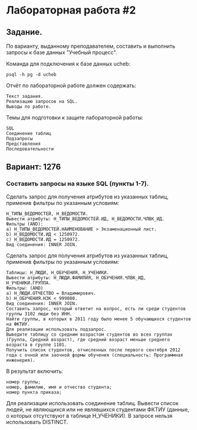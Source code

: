 # Лабораторная работа #2
## Задание.

По варианту, выданному преподавателем, составить и выполнить запросы к базе данных "Учебный процесс".

Команда для подключения к базе данных ucheb:
```
psql -h pg -d ucheb
```
Отчёт по лабораторной работе должен содержать:
```
Текст задания.
Реализацию запросов на SQL.
Выводы по работе.
```
Темы для подготовки к защите лабораторной работы:
```
SQL
Соединение таблиц
Подзапросы
Представления
Последовательности
```
## Вариант: 1276

### Составить запросы на языке SQL (пункты 1-7).

Сделать запрос для получения атрибутов из указанных таблиц, применив фильтры по указанным условиям:
```
Н_ТИПЫ_ВЕДОМОСТЕЙ, Н_ВЕДОМОСТИ.
Вывести атрибуты: Н_ТИПЫ_ВЕДОМОСТЕЙ.ИД, Н_ВЕДОМОСТИ.ЧЛВК_ИД.
Фильтры (AND):
a) Н_ТИПЫ_ВЕДОМОСТЕЙ.НАИМЕНОВАНИЕ > Экзаменационный лист.
b) Н_ВЕДОМОСТИ.ИД < 1250972.
c) Н_ВЕДОМОСТИ.ИД = 1250972.
Вид соединения: INNER JOIN.
```
Сделать запрос для получения атрибутов из указанных таблиц, применив фильтры по указанным условиям:
```
Таблицы: Н_ЛЮДИ, Н_ОБУЧЕНИЯ, Н_УЧЕНИКИ.
Вывести атрибуты: Н_ЛЮДИ.ФАМИЛИЯ, Н_ОБУЧЕНИЯ.ЧЛВК_ИД, Н_УЧЕНИКИ.ГРУППА.
Фильтры: (AND)
a) Н_ЛЮДИ.ОТЧЕСТВО = Владимирович.
b) Н_ОБУЧЕНИЯ.НЗК < 999080.
Вид соединения: INNER JOIN.
Составить запрос, который ответит на вопрос, есть ли среди студентов группы 3102 люди без ИНН.
Найти группы, в которых в 2011 году было менее 5 обучающихся студентов на ФКТИУ.
Для реализации использовать подзапрос.
Выведите таблицу со средним возрастом студентов во всех группах (Группа, Средний возраст), где средний возраст меньше среднего возраста в группе 1101.
Получить список студентов, отчисленных после первого сентября 2012 года с очной или заочной формы обучения (специальность: Программная инженерия).
```
В результат включить:
```
номер группы;
номер, фамилию, имя и отчество студента;
номер пункта приказа;
```
Для реализации использовать соединение таблиц.
Вывести список людей, не являющихся или не являвшихся студентами ФКТИУ (данные, о которых отсутствуют в таблице Н_УЧЕНИКИ). В запросе нельзя использовать DISTINCT.

